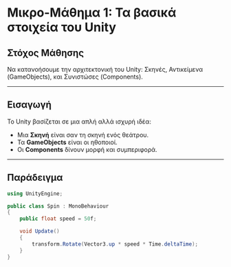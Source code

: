 # Μικρο-Μάθημα 1: Τα βασικά στοιχεία του Unity

## Στόχος Μάθησης
Να κατανοήσουμε την αρχιτεκτονική του Unity: Σκηνές, Αντικείμενα (GameObjects), και Συνιστώσες (Components).

---

## Εισαγωγή
Το Unity βασίζεται σε μια απλή αλλά ισχυρή ιδέα:

- Μια **Σκηνή** είναι σαν τη σκηνή ενός θεάτρου.
- Τα **GameObjects** είναι οι ηθοποιοί.
- Οι **Components** δίνουν μορφή και συμπεριφορά.

---

## Παράδειγμα
```csharp
using UnityEngine;

public class Spin : MonoBehaviour
{
    public float speed = 50f;

    void Update()
    {
        transform.Rotate(Vector3.up * speed * Time.deltaTime);
    }
}